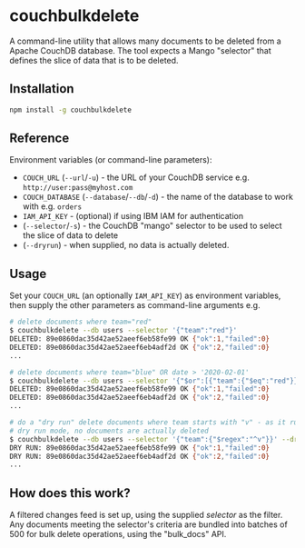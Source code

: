 # couchbulkdelete

A command-line utility that allows many documents to be deleted from a Apache CouchDB database. The tool expects a Mango "selector" that defines the slice of data that is to be deleted.

## Installation

```sh
npm install -g couchbulkdelete
```

## Reference

Environment variables (or command-line parameters):

- `COUCH_URL` (`--url`/`-u`) - the URL of your CouchDB service e.g. `http://user:pass@myhost.com`
- `COUCH_DATABASE` (`--database`/`--db`/`-d`) - the name of the database to work with e.g. `orders`
- `IAM_API_KEY` - (optional) if using IBM IAM for authentication
- (`--selector`/`-s`) - the CouchDB "mango" selector to be used to select the slice of data to delete
- (`--dryrun`)  - when supplied, no data is actually deleted. 

## Usage

Set your `COUCH_URL` (an optionally `IAM_API_KEY`) as environment variables, then supply the other parameters as command-line arguments e.g.

```sh
# delete documents where team="red"
$ couchbulkdelete --db users --selector '{"team":"red"}'
DELETED: 89e0860dac35d42ae52aeef6eb58fe99 OK {"ok":1,"failed":0}
DELETED: 89e0860dac35d42ae52aeef6eb4adf2d OK {"ok":2,"failed":0}
...

# delete documents where team="blue" OR date > '2020-02-01'
$ couchbulkdelete --db users --selector '{"$or":[{"team":{"$eq":"red"}},{"date": {"$gte": "2020-02-01"}}]}'
DELETED: 89e0860dac35d42ae52aeef6eb58fe99 OK {"ok":1,"failed":0}
DELETED: 89e0860dac35d42ae52aeef6eb4adf2d OK {"ok":2,"failed":0}
...

# do a "dry run" delete documents where team starts with "v" - as it runs in 
# dry run mode, no documents are actually deleted
$ couchbulkdelete --db users --selector '{"team":{"$regex":"^v"}}' --dryrun
DRY RUN: 89e0860dac35d42ae52aeef6eb58fe99 OK {"ok":1,"failed":0}
DRY RUN: 89e0860dac35d42ae52aeef6eb4adf2d OK {"ok":2,"failed":0}
...
```

## How does this work?

A filtered changes feed is set up, using the supplied _selector_ as the filter. Any documents meeting the selector's criteria are bundled into batches of 500 for bulk delete operations, using the "bulk_docs" API.
